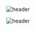 ![header](https://capsule-render.vercel.app/api?type=venom&color=FA7000&height=300&section=header&text=Hello%20SEJIN%20World!&fontSize=90&fontColor=d6ace6)


![header](https://capsule-render.vercel.app/api?type=wave&color=auto&height=300&section=header&text=capsule%20render&fontSize=90)
